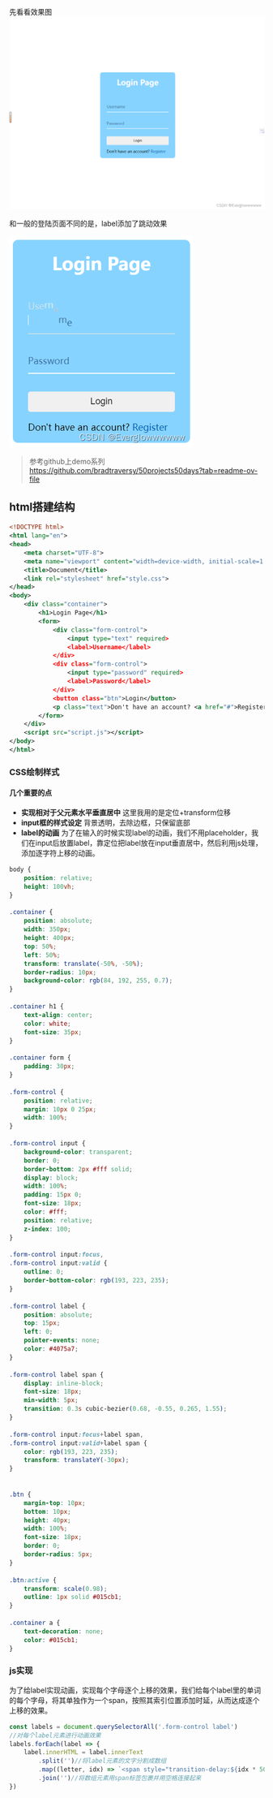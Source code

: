 ﻿先看看效果图
![在这里插入图片描述](https://raw.githubusercontent.com/Li-kuaile/Li-kuaile.github.io/main/assets/login/login1.png)

和一般的登陆页面不同的是，label添加了跳动效果

![在这里插入图片描述](https://raw.githubusercontent.com/Li-kuaile/Li-kuaile.github.io/main/assets/login/login2.png)


> 参考github上demo系列
> https://github.com/bradtraversy/50projects50days?tab=readme-ov-file

## html搭建结构

```xml
<!DOCTYPE html>
<html lang="en">
<head>
    <meta charset="UTF-8">
    <meta name="viewport" content="width=device-width, initial-scale=1.0">
    <title>Document</title>
    <link rel="stylesheet" href="style.css">
</head>
<body>
    <div class="container">
        <h1>Login Page</h1>
        <form>
            <div class="form-control">
                <input type="text" required>
                <label>Username</label>
            </div>
            <div class="form-control">
                <input type="password" required>
                <label>Password</label>
            </div>
            <button class="btn">Login</button>
            <p class="text">Don't have an account? <a href="#">Register</a> </p>
        </form>
    </div>
    <script src="script.js"></script>
</body>
</html>
```
### CSS绘制样式
#### 几个重要的点
- **实现相对于父元素水平垂直居中**
这里我用的是定位+transform位移
- **input框的样式设定**
背景透明，去除边框，只保留底部
- **label的动画**
为了在输入的时候实现label的动画，我们不用placeholder，我们在input后放置label，靠定位把label放在input垂直居中，然后利用js处理，添加逐字符上移的动画。
```css
body {
    position: relative;
    height: 100vh;
}

.container {
    position: absolute;
    width: 350px;
    height: 400px;
    top: 50%;
    left: 50%;
    transform: translate(-50%, -50%);
    border-radius: 10px;
    background-color: rgb(84, 192, 255, 0.7);
}

.container h1 {
    text-align: center;
    color: white;
    font-size: 35px;
}

.container form {
    padding: 30px;
}

.form-control {
    position: relative;
    margin: 10px 0 25px;
    width: 100%;
}

.form-control input {
    background-color: transparent;
    border: 0;
    border-bottom: 2px #fff solid;
    display: block;
    width: 100%;
    padding: 15px 0;
    font-size: 18px;
    color: #fff;
    position: relative;
    z-index: 100;
}

.form-control input:focus,
.form-control input:valid {
    outline: 0;
    border-bottom-color: rgb(193, 223, 235);
}

.form-control label {
    position: absolute;
    top: 15px;
    left: 0;
    pointer-events: none;
    color: #4075a7;
}

.form-control label span {
    display: inline-block;
    font-size: 18px;
    min-width: 5px;
    transition: 0.3s cubic-bezier(0.68, -0.55, 0.265, 1.55);
}

.form-control input:focus+label span,
.form-control input:valid+label span {
    color: rgb(193, 223, 235);
    transform: translateY(-30px);
}


.btn {
    margin-top: 10px;
    bottom: 10px;
    height: 40px;
    width: 100%;
    font-size: 18px;
    border: 0;
    border-radius: 5px;
}

.btn:active {
    transform: scale(0.98);
    outline: 1px solid #015cb1;
}

.container a {
    text-decoration: none;
    color: #015cb1;
}
```
### js实现
为了给label实现动画，实现每个字母逐个上移的效果，我们给每个label里的单词的每个字母，将其单独作为一个span，按照其索引位置添加时延，从而达成逐个上移的效果。

```javascript
const labels = document.querySelectorAll('.form-control label')
//对每个label元素进行动画效果
labels.forEach(label => {
    label.innerHTML = label.innerText
        .split('')//将label元素的文字分割成数组
        .map((letter, idx) => `<span style="transition-delay:${idx * 50}ms">${letter}</span>`)//将数组元素用span标签包裹并添加延迟
        .join('')//将数组元素用span标签包裹并用空格连接起来
})
```

